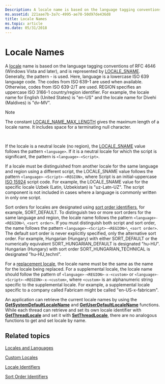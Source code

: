 ```yaml
---
Description: A locale name is based on the language tagging conventions of RFC 4646 (Windows Vista and later), and is represented by LOCALE\_SNAME.
ms.assetid: 221aae7b-3a7c-4995-ae78-50d97de436d8
title: Locale Names
ms.topic: article
ms.date: 05/31/2018
---
```


# Locale Names

A [locale](locales-and-languages.md) name is based on the language tagging conventions of RFC 4646 (Windows Vista and later), and is represented by [LOCALE\_SNAME](locale-sname.md). Generally, the pattern <language>-<REGION> is used. Here, language is a lowercase ISO 639 language code. The codes from ISO 639-1 are used when available. Otherwise, codes from ISO 639-2/T are used. REGION specifies an uppercase ISO 3166-1 country/region identifier. For example, the locale name for English (United States) is "en-US" and the locale name for Divehi (Maldives) is "dv-MV".

> [!Note]  
> The constant [LOCALE\_NAME\_MAX\_LENGTH](locale-name-constants.md) gives the maximum length of a locale name. It includes space for a terminating null character.

 

If the locale is a neutral locale (no region), the [LOCALE\_SNAME](locale-sname.md) value follows the pattern `<language>`. If it is a neutral locale for which the script is significant, the pattern is `<language>-<Script>`.

If a locale must be distinguished from another locale for the same language and region using a different script, the LOCALE\_SNAME value follows the pattern `<language>-<Script>-<REGION>`, where Script is an initial-uppercase [ISO 15924](https://go.microsoft.com/fwlink/p/?linkid=161644) script code. For example, the LOCALE\_SNAME value for the specific locale Uzbek (Latin, Uzbekistan) is "uz-Latn-UZ". The script component is not included in cases where a language is commonly written in only one script.

Sort orders for locales are designated using [sort order identifiers](sort-order-identifiers.md), for example, SORT\_DEFAULT. To distinguish two or more sort orders for the same language and region, the locale name follows the pattern `<language>-<REGION>\_<sort order>`. If you must distinguish both script and sort order, the name follows the pattern `<language>-<Script>-<REGION>\_<sort order>`. The default sort order is never explicitly specified, only the alternative sort order. For example, Hungarian (Hungary) with either SORT\_DEFAULT or the numerically equivalent SORT\_HUNGARIAN\_DEFAULT is designated "hu-HU". Hungarian (Hungary) with sort order SORT\_HUNGARIAN\_TECHNICAL is designated "hu-HU\_technl".

For a [replacement locale](custom-locales.md), the locale name must be the same as the name for the locale being replaced. For a supplemental locale, the locale name should follow the pattern of `<language>-<REGION>-x-<custom>` or `<language>-<Script>-<REGION>-x-<custom>`, where `<custom>` is an alphanumeric string specific to the supplemental locale. For example, a supplemental locale specific to a company called Fabricam might be called "en-US-x-fabricam".

An application can retrieve the current locale names by using the [**GetSystemDefaultLocaleName**](/windows/desktop/api/Winnls/nf-winnls-getsystemdefaultlocalename) and [**GetUserDefaultLocaleName**](/windows/desktop/api/Winnls/nf-winnls-getuserdefaultlocalename) functions. While each thread can retrieve and set its own locale identifier with [**GetThreadLocale**](/windows/desktop/api/Winnls/nf-winnls-getthreadlocale) and set it with [**SetThreadLocale**](/windows/desktop/api/Winnls/nf-winnls-setthreadlocale), there are no analogous functions to get and set locale by name.

## Related topics

<dl> <dt>

[Locales and Languages](locales-and-languages.md)
</dt> <dt>

[Custom Locales](custom-locales.md)
</dt> <dt>

[Locale Identifiers](locale-identifiers.md)
</dt> <dt>

[Sort Order Identifiers](sort-order-identifiers.md)
</dt> </dl>

 

 



